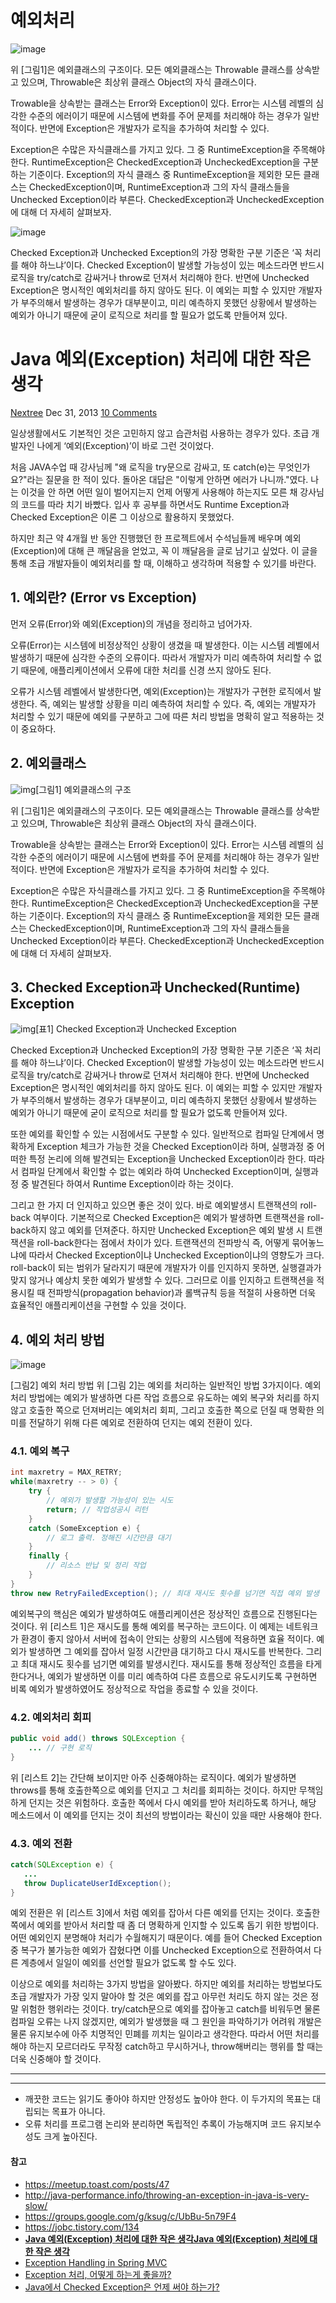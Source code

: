 # 예외처리



![image](https://user-images.githubusercontent.com/55625864/90465292-08d18600-e14a-11ea-9da2-b314c79a43f1.png)



위 [그림1]은 예외클래스의 구조이다. 모든 예외클래스는 Throwable 클래스를 상속받고 있으며, Throwable은 최상위 클래스 Object의 자식 클래스이다.

Trowable을 상속받는 클래스는 Error와 Exception이 있다. Error는 시스템 레벨의 심각한 수준의 에러이기 때문에 시스템에 변화를 주어 문제를 처리해야 하는 경우가 일반적이다. 반면에 Exception은 개발자가 로직을 추가하여 처리할 수 있다.

Exception은 수많은 자식클래스를 가지고 있다. 그 중 RuntimeException을 주목해야 한다. RuntimeException은 CheckedException과 UncheckedException을 구분하는 기준이다. Exception의 자식 클래스 중 RuntimeException을 제외한 모든 클래스는 CheckedException이며, RuntimeException과 그의 자식 클래스들을 Unchecked Exception이라 부른다. CheckedException과 UncheckedException에 대해 더 자세히 살펴보자.

![image](https://user-images.githubusercontent.com/55625864/90465513-7978a280-e14a-11ea-8515-30e7c5354935.png)

Checked Exception과 Unchecked Exception의 가장 명확한 구분 기준은 ‘꼭 처리를 해야 하느냐’이다. Checked Exception이 발생할 가능성이 있는 메소드라면 반드시 로직을 try/catch로 감싸거나 throw로 던져서 처리해야 한다. 반면에 Unchecked Exception은 명시적인 예외처리를 하지 않아도 된다. 이 예외는 피할 수 있지만 개발자가 부주의해서 발생하는 경우가 대부분이고, 미리 예측하지 못했던 상황에서 발생하는 예외가 아니기 때문에 굳이 로직으로 처리를 할 필요가 없도록 만들어져 있다.



# Java 예외(Exception) 처리에 대한 작은 생각

 [Nextree](http://www.nextree.co.kr/author/nextree/) Dec 31, 2013 [10 Comments](http://www.nextree.co.kr/p3239/#disqus_thread)

일상생활에서도 기본적인 것은 고민하지 않고 습관처럼 사용하는 경우가 있다. 초급 개발자인 나에게 ‘예외(Exception)’이 바로 그런 것이었다.

처음 JAVA수업 때 강사님께 "왜 로직을 try문으로 감싸고, 또 catch(e)는 무엇인가요?"라는 질문을 한 적이 있다. 돌아온 대답은 "이렇게 안하면 에러가 나니까."였다. 나는 이것을 안 하면 어떤 일이 벌어지는지 언제 어떻게 사용해야 하는지도 모른 채 강사님의 코드를 따라 치기 바빴다. 입사 후 공부를 하면서도 Runtime Exception과 Checked Exception은 이론 그 이상으로 활용하지 못했었다.

하지만 최근 약 4개월 반 동안 진행했던 한 프로젝트에서 수석님들께 배우며 예외(Exception)에 대해 큰 깨달음을 얻었고, 꼭 이 깨달음을 글로 남기고 싶었다. 이 글을 통해 초급 개발자들이 예외처리를 할 때, 이해하고 생각하며 적용할 수 있기를 바란다.

## 1. 예외란? (Error vs Exception)

먼저 오류(Error)와 예외(Exception)의 개념을 정리하고 넘어가자.

오류(Error)는 시스템에 비정상적인 상황이 생겼을 때 발생한다. 이는 시스템 레벨에서 발생하기 때문에 심각한 수준의 오류이다. 따라서 개발자가 미리 예측하여 처리할 수 없기 때문에, 애플리케이션에서 오류에 대한 처리를 신경 쓰지 않아도 된다.

오류가 시스템 레벨에서 발생한다면, 예외(Exception)는 개발자가 구현한 로직에서 발생한다. 즉, 예외는 발생할 상황을 미리 예측하여 처리할 수 있다. 즉, 예외는 개발자가 처리할 수 있기 때문에 예외를 구분하고 그에 따른 처리 방법을 명확히 알고 적용하는 것이 중요하다.

## 2. 예외클래스

![img](http://www.nextree.co.kr/content/images/2016/09/Exception-Class.png)[그림1] 예외클래스의 구조

위 [그림1]은 예외클래스의 구조이다. 모든 예외클래스는 Throwable 클래스를 상속받고 있으며, Throwable은 최상위 클래스 Object의 자식 클래스이다.

Trowable을 상속받는 클래스는 Error와 Exception이 있다. Error는 시스템 레벨의 심각한 수준의 에러이기 때문에 시스템에 변화를 주어 문제를 처리해야 하는 경우가 일반적이다. 반면에 Exception은 개발자가 로직을 추가하여 처리할 수 있다.

Exception은 수많은 자식클래스를 가지고 있다. 그 중 RuntimeException을 주목해야 한다. RuntimeException은 CheckedException과 UncheckedException을 구분하는 기준이다. Exception의 자식 클래스 중 RuntimeException을 제외한 모든 클래스는 CheckedException이며, RuntimeException과 그의 자식 클래스들을 Unchecked Exception이라 부른다. CheckedException과 UncheckedException에 대해 더 자세히 살펴보자.

## 3. Checked Exception과 Unchecked(Runtime) Exception

![img](http://www.nextree.co.kr/content/images/2016/09/exception-table.png)[표1] Checked Exception과 Unchecked Exception

Checked Exception과 Unchecked Exception의 가장 명확한 구분 기준은 ‘꼭 처리를 해야 하느냐’이다. Checked Exception이 발생할 가능성이 있는 메소드라면 반드시 로직을 try/catch로 감싸거나 throw로 던져서 처리해야 한다. 반면에 Unchecked Exception은 명시적인 예외처리를 하지 않아도 된다. 이 예외는 피할 수 있지만 개발자가 부주의해서 발생하는 경우가 대부분이고, 미리 예측하지 못했던 상황에서 발생하는 예외가 아니기 때문에 굳이 로직으로 처리를 할 필요가 없도록 만들어져 있다.

또한 예외를 확인할 수 있는 시점에서도 구분할 수 있다. 일반적으로 컴파일 단계에서 명확하게 Exception 체크가 가능한 것을 Checked Exception이라 하며, 실행과정 중 어떠한 특정 논리에 의해 발견되는 Exception을 Unchecked Exception이라 한다. 따라서 컴파일 단계에서 확인할 수 없는 예외라 하여 Unchecked Exception이며, 실행과정 중 발견된다 하여서 Runtime Exception이라 하는 것이다.



그리고 한 가지 더 인지하고 있으면 좋은 것이 있다. 바로 예외발생시 트랜잭션의 roll-back 여부이다. 기본적으로 Checked Exception은 예외가 발생하면 트랜잭션을 roll-back하지 않고 예외를 던져준다. 하지만 Unchecked Exception은 예외 발생 시 트랜잭션을 roll-back한다는 점에서 차이가 있다. 트랜잭션의 전파방식 즉, 어떻게 묶어놓느냐에 따라서 Checked Exception이냐 Unchecked Exception이냐의 영향도가 크다. roll-back이 되는 범위가 달라지기 때문에 개발자가 이를 인지하지 못하면, 실행결과가 맞지 않거나 예상치 못한 예외가 발생할 수 있다. 그러므로 이를 인지하고 트랜잭션을 적용시킬 때 전파방식(propagation behavior)과 롤백규칙 등을 적절히 사용하면 더욱 효율적인 애플리케이션을 구현할 수 있을 것이다.

## 4. 예외 처리 방법

![image](https://user-images.githubusercontent.com/55625864/90470793-5accd880-e157-11ea-84f9-a918d488112f.png)

[그림2] 예외 처리 방법 위 [그림 2]는 예외를 처리하는 일반적인 방법 3가지이다. 예외 처리 방법에는 예외가 발생하면 다른 작업 흐름으로 유도하는 예외 복구와 처리를 하지 않고 호출한 쪽으로 던져버리는 예외처리 회피, 그리고 호출한 쪽으로 던질 때 명확한 의미를 전달하기 위해 다른 예외로 전환하여 던지는 예외 전환이 있다.

### 4.1. 예외 복구

```java
int maxretry = MAX_RETRY;  
while(maxretry -- > 0) {  
    try {
        // 예외가 발생할 가능성이 있는 시도
        return; // 작업성공시 리턴
    }
    catch (SomeException e) {
        // 로그 출력. 정해진 시간만큼 대기
    } 
    finally {
        // 리소스 반납 및 정리 작업
    }
}
throw new RetryFailedException(); // 최대 재시도 횟수를 넘기면 직접 예외 발생  
```

예외복구의 핵심은 예외가 발생하여도 애플리케이션은 정상적인 흐름으로 진행된다는 것이다. 위 [리스트 1]은 재시도를 통해 예외를 복구하는 코드이다. 이 예제는 네트워크가 환경이 좋지 않아서 서버에 접속이 안되는 상황의 시스템에 적용하면 효율 적이다. 예외가 발생하면 그 예외를 잡아서 일정 시간만큼 대기하고 다시 재시도를 반복한다. 그리고 최대 재시도 횟수를 넘기면 예외를 발생시킨다. 재시도를 통해 정상적인 흐름을 타게 한다거나, 예외가 발생하면 이를 미리 예측하여 다른 흐름으로 유도시키도록 구현하면 비록 예외가 발생하였어도 정상적으로 작업을 종료할 수 있을 것이다.

### 4.2. 예외처리 회피

```java
public void add() throws SQLException {  
    ... // 구현 로직
}
```

위 [리스트 2]는 간단해 보이지만 아주 신중해야하는 로직이다. 예외가 발생하면 throws를 통해 호출한쪽으로 예외를 던지고 그 처리를 회피하는 것이다. 하지만 무책임하게 던지는 것은 위험하다. 호출한 쪽에서 다시 예외를 받아 처리하도록 하거나, 해당 메소드에서 이 예외를 던지는 것이 최선의 방법이라는 확신이 있을 때만 사용해야 한다.

### 4.3. 예외 전환

```java
catch(SQLException e) {  
   ...
   throw DuplicateUserIdException();
}
```

예외 전환은 위 [리스트 3]에서 처럼 예외를 잡아서 다른 예외를 던지는 것이다. 호출한 쪽에서 예외를 받아서 처리할 때 좀 더 명확하게 인지할 수 있도록 돕기 위한 방법이다. 어떤 예외인지 분명해야 처리가 수월해지기 때문이다. 예를 들어 Checked Exception 중 복구가 불가능한 예외가 잡혔다면 이를 Unchecked Exception으로 전환하여서 다른 계층에서 일일이 예외를 선언할 필요가 없도록 할 수도 있다.



이상으로 예외를 처리하는 3가지 방법을 알아봤다. 하지만 예외를 처리하는 방법보다도 초급 개발자가 가장 잊지 말아야 할 것은 예외를 잡고 아무런 처리도 하지 않는 것은 정말 위험한 행위라는 것이다. try/catch문으로 예외를 잡아놓고 catch를 비워두면 물론 컴파일 오류는 나지 않겠지만, 예외가 발생했을 때 그 원인을 파악하기가 어려워 개발은 물론 유지보수에 아주 치명적인 민폐를 끼치는 일이라고 생각한다. 따라서 어떤 처리를 해야 하는지 모르더라도 무작정 catch하고 무시하거나, throw해버리는 행위를 할 때는 더욱 신중해야 할 것이다.



---

---

- 깨끗한 코드는 읽기도 좋아야 하지만 안정성도 높아야 한다. 이 두가지의 목표는 대립되는 목표가 아니다.
- 오류 처리를 프로그램 논리와 분리하면 독립적인 추록이 가능해지며 코드 유지보수성도 크게 높아진다.



#### 참고 

- https://meetup.toast.com/posts/47
- http://java-performance.info/throwing-an-exception-in-java-is-very-slow/
- https://groups.google.com/g/ksug/c/UbBu-5n79F4
- https://jobc.tistory.com/134
- **[Java 예외(Exception) 처리에 대한 작은 생각Java 예외(Exception) 처리에 대한 작은 생각](http://www.nextree.co.kr/p3239/)** 
- [Exception Handling in Spring MVC](https://baekjungho.github.io/spring-exceptionhandler/)
- [Exception 처리, 어떻게 하는게 좋을까?](https://umbum.dev/896)
- [Java에서 Checked Exception은 언제 써야 하는가?](https://blog.benelog.net/1901121)
